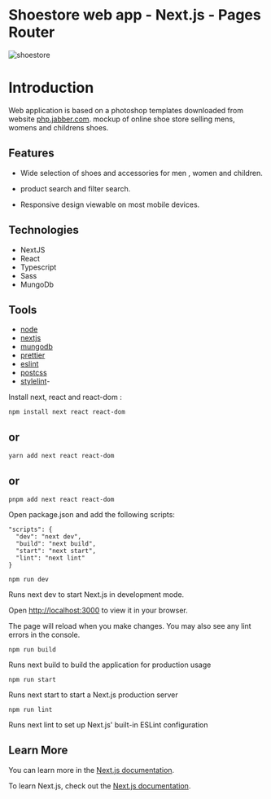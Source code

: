 # Shoestore web app - Next.js - Pages Router

![shoestore](/)

# Introduction

Web application is based on a photoshop templates downloaded from website [php.jabber.com](https://www.phpjabbers.com/). mockup of online shoe store selling mens, womens and childrens shoes.

## Features

- Wide selection of shoes and accessories for men , women and children.

- product search and filter search.

- Responsive design viewable on most mobile devices.

## Technologies

- NextJS
- React
- Typescript
- Sass
- MungoDb

## Tools

- [node](https://nodejs.org/en)
- [nextjs](https://nextjs.org/learn/foundations/about-nextjs)
- [mungodb](https://www.mongodb.com/)
- [prettier](https://prettier.io/)
- [eslint](https://eslint.org/)
- [postcss](https://postcss.org/)
- [stylelint](https://stylelint.io/)-

Install next, react and react-dom :

`npm install next react react-dom`

## or

`yarn add next react react-dom`

## or

`pnpm add next react react-dom`

Open package.json and add the following scripts:

```
"scripts": {
  "dev": "next dev",
  "build": "next build",
  "start": "next start",
  "lint": "next lint"
}

```

`npm run dev`

Runs next dev to start Next.js in development mode.

Open [http://localhost:3000](http://localhost:3000) to view it in your browser.

The page will reload when you make changes. You may also see any lint errors in the console.

`npm run build`

Runs next build to build the application for production usage

`npm run start`

Runs next start to start a Next.js production server

`npm run lint`

Runs next lint to set up Next.js' built-in ESLint configuration

## Learn More

You can learn more in the [Next.js documentation](https://nextjs.org/docs/getting-started).

To learn Next.js, check out the [Next.js documentation](https://nextjs.org/).
